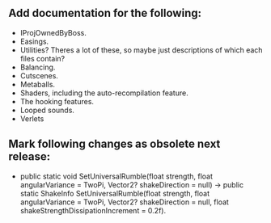 ## Add documentation for the following:
- IProjOwnedByBoss<T>.
- Easings.
- Utilities? Theres a lot of these, so maybe just descriptions of which each files contain?
- Balancing.
- Cutscenes.
- Metaballs.
- Shaders, including the auto-recompilation feature.
- The hooking features.
- Looped sounds.
- Verlets

## Mark following changes as obsolete next release:
- public static void SetUniversalRumble(float strength, float angularVariance = TwoPi, Vector2? shakeDirection = null)
   -> public static ShakeInfo SetUniversalRumble(float strength, float angularVariance = TwoPi, Vector2? shakeDirection = null, float shakeStrengthDissipationIncrement = 0.2f).